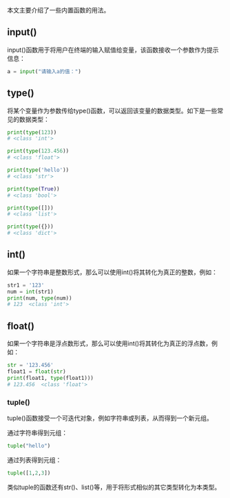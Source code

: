 本文主要介绍了一些内置函数的用法。

## input()

input()函数用于将用户在终端的输入赋值给变量，该函数接收一个参数作为提示信息：

```py
a = input("请输入a的值：")
```

## type()

将某个变量作为参数传给type()函数，可以返回该变量的数据类型。如下是一些常见的数据类型：

```py
print(type(123))
# <class 'int'>

print(type(123.456))
# <class 'float'>

print(type('hello'))
# <class 'str'>  

print(type(True))
# <class 'bool'>

print(type([]))
# <class 'list'>

print(type({}))
# <class 'dict'>
```


## int()

如果一个字符串是整数形式，那么可以使用int()将其转化为真正的整数，例如：

```py
str1 = '123'
num = int(str1)
print(num, type(num)) 
# 123  <class 'int'>
```

## float()

如果一个字符串是浮点数形式，那么可以使用int()将其转化为真正的浮点数，例如：

```py
str = '123.456'
float1 = float(str)
print(float1, type(float1)))
# 123.456  <class 'float'>
```

### tuple()

tuple()函数接受一个可迭代对象，例如字符串或列表，从而得到一个新元组。

通过字符串得到元组：

```py
tuple("hello")
```

通过列表得到元组：

```py
tuple([1,2,3])
```

类似tuple的函数还有str()、list()等，用于将形式相似的其它类型转化为本类型。
